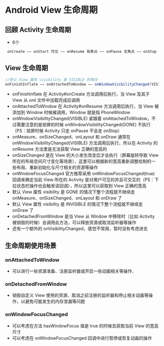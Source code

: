  # Android View 生命周期

 ## 回顾 Activity 生命周期
- 6个
```java
 onCreate —— onStart 可见 —— onResume 有焦点 —— onPause 无焦点 —— onStop 不可见 —— onDestory
```

## View 生命周期

```java
//默认 View 属性 visibility 是 VISIBLE 的情况
onFinishInflate —— onAttachedToWindow —— onWindowVisibilityChanged(VISIBLE) —— onMeasure —— onSizeChanged —— onLayout —— onDraw —— onWindowFocusChanged(true)  —— onWindowVisibilityChanged(GONE) —— onWindowFocusChanged(false) —— onDetachedFromWindow
```
- onFinishInflate 在 Activity#onCreate 方法调用后执行，当 View 及其子 View 从 xml 文件中加载完成后调用
- onAttachedToWindow 在 Activity#onResume 方法调用后执行，当 View 被添加到 Window 时候被调用，Window 就是指 PhoneWindow
- onWindowVisibilityChanged(VISIBLE) 紧跟着 onAttachedToWindow，不过需要注意的是锁屏的时候 onWindowVisibilityChanged(GONE) 不执行（PS：锁屏时候 Activity 只走 onPause 不会走 onStop）
- onMeasure、onSizeChanged、onLayout 和 onDraw 通常在 onWindowVisibilityChanged(VISIBLE) 方法调用后执行，所以在 Activity 的 onResume 方法里是无法获取 View 正确的宽高的
- onSizeChanged 是在 View 的大小发生改变后才会执行（屏幕旋转导致 View 所在的布局空间尺寸变化等场景），这里可以根据新的宽高重新调整绘制的一些布局、重新初始化与尺寸相关的资源等操作
- onWindowFocusChanged 官方推荐采用 onWindowFocusChanged(true) 回调来确定当前 View 所在的 Activity 是对用户可见的并且可交互的（PS：下拉状态栏操作也会触发该回调），所以这里可以获取到 View 正确的宽高
- 默认 View 属性 visibility 是 GONE 的情况下整个流程就不继续走 onMeasure、onSizeChanged、onLayout 和 onDraw 了
- 默认 View 属性 visibility 是 INVISIBLE 的情况下整个流程就不继续走 onDraw 了
- onDetachedFromWindow 是当 View 从 Window 中移除时（比如 Activity 被销毁的时候）会调用此方法，可以释放资源或取消监听器等操作
- 还有一个额外的 onVisibilityChanged，感觉不常用，暂时没有考虑进去


## 生命周期使用场景

### onAttachedToWindow
- 可以进行一些资源准备、注册监听器或开启一些动画相关等操作、
 
### onDetachedFromWindow
- 销毁自定义 View 使用的资源、取消之前注册的监听器和停止相关动画等操作，以避免可能发生的内存泄漏等问题

### onWindowFocusChanged
- 可以考虑在方法 hasWindowFocus 值是 true 的时候去获取当前 View 的宽高尺寸
- 可以考虑在 onWindowFocusChanged 回调中进行暂停或恢复动画的操作



 
 